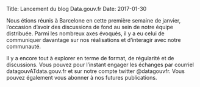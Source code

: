 Title: Lancement du blog Data.gouv.fr
Date: 2017-01-30

Nous étions réunis à Barcelone en cette première semaine de janvier, l’occasion d’avoir des discussions de fond au sein de notre équipe distribuée. Parmi les nombreux axes évoqués, il y a eu celui de communiquer davantage sur nos réalisations et d’interagir avec notre communauté.

Il y a encore tout à explorer en terme de format, de régularité et de discussions. Vous pouvez pour l’instant engager les échanges par courriel datagouvATdata.gouv.fr et sur notre compte twitter @datagouvfr. Vous pouvez également vous abonner à nos futures publications.
